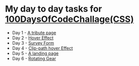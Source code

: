 # My day to day tasks for [100DaysOfCodeChallage(CSS)](https://www.100daysofcode.com/)

* Day 1 - [A tribute page](https://codepen.io/FahadShovon/full/xxZWJom)
* Day 2 - [Hover Effect](https://codepen.io/FahadShovon/full/wvMXzKM)
* Day 3 - [Survey Form](https://codepen.io/FahadShovon/full/XWXYQGx)
* Day 4 - [Clip-path hover Effect](https://codepen.io/FahadShovon/pen/OJMwbPb)
* Day 5 - [A landing page](https://codepen.io/FahadShovon/full/yLeqRzq)
* Day 6 - [Rotating Gear](https://codepen.io/FahadShovon/full/ZEQMQdv)